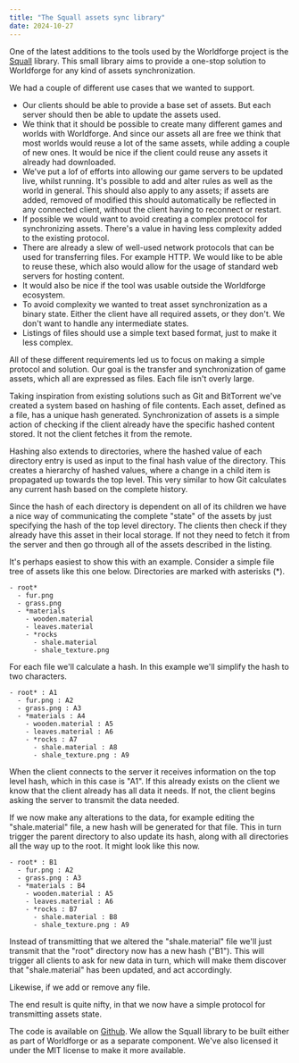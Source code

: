 ```yaml
---
title: "The Squall assets sync library"
date: 2024-10-27
---
```


One of the latest additions to the tools used by the Worldforge project is the [Squall](/components/squall/) library. This small library aims
to provide a one-stop solution to Worldforge for any kind of assets synchronization.

We had a couple of different use cases that we wanted to support.

* Our clients should be able to provide a base set of assets. But each server should then be able to update the assets used. 
* We think that it should be possible to create many different games and worlds with Worldforge. And since our assets all are free we think that most worlds would reuse a lot of the same assets, while adding a couple of new ones. It would be nice if the client could reuse any assets it already had downloaded.
* We've put a lof of efforts into allowing our game servers to be updated live, whilst running. It's possible to add and alter rules as well as the world in general. This should also apply to any assets; if assets are added, removed of modified this should automatically be reflected in any connected client, without the client having to reconnect or restart.
* If possible we would want to avoid creating a complex protocol for synchronizing assets. There's a value in having less complexity added to the existing protocol.
* There are already a slew of well-used network protocols that can be used for transferring files. For example HTTP. We would like to be able to reuse these, which also would allow for the usage of standard web servers for hosting content.
* It would also be nice if the tool was usable outside the Worldforge ecosystem.
* To avoid complexity we wanted to treat asset synchronization as a binary state. Either the client have all required assets, or they don't. We don't want to handle any intermediate states.
* Listings of files should use a simple text based format, just to make it less complex.

All of these different requirements led us to focus on making a simple protocol and solution. Our goal is the transfer and synchronization of game assets, which all are expressed as files. Each file isn't overly large.

Taking inspiration from existing solutions such as Git and BitTorrent we've created a system based on hashing of file contents. Each asset, defined as a file, has a unique hash generated. Synchronization of assets is a simple action of checking if the client already have the specific hashed content stored. It not the client fetches it from the remote.

Hashing also extends to directories, where the hashed value of each directory entry is used as input to the final hash value of the directory. This creates a hierarchy of hashed values, where a change in a child item is propagated up towards the top level. This very similar to how Git calculates any current hash based on the complete history.

Since the hash of each directory is dependent on all of its children we have a nice way of communicating the complete "state" of the assets by just specifying the hash of the top level directory. The clients then check if they already have this asset in their local storage. If not they need to fetch it from the server and then go through all of the assets described in the listing.

It's perhaps easiest to show this with an example. Consider a simple file tree of assets like this one below. Directories are marked with asterisks (*). 

    - root*
      - fur.png
      - grass.png
      - *materials
        - wooden.material
        - leaves.material
        - *rocks
          - shale.material
          - shale_texture.png


For each file we'll calculate a hash. In this example we'll simplify the hash to two characters. 

    - root* : A1
      - fur.png : A2
      - grass.png : A3
      - *materials : A4
        - wooden.material : A5
        - leaves.material : A6
        - *rocks : A7
          - shale.material : A8
          - shale_texture.png : A9


When the client connects to the server it receives information on the top level hash, which in this case is "A1". If this already exists on the client we know that the client already has all data it needs. If not, the client begins asking the server to transmit the data needed.

If we now make any alterations to the data, for example editing the "shale.material" file, a new hash will be generated for that file. This in turn trigger the parent directory to also update its hash, along with all directories all the way up to the root. It might look like this now.

    - root* : B1
      - fur.png : A2
      - grass.png : A3
      - *materials : B4
        - wooden.material : A5
        - leaves.material : A6
        - *rocks : B7
          - shale.material : B8
          - shale_texture.png : A9

Instead of transmitting that we altered the "shale.material" file we'll just transmit that the "root" directory now has a new hash ("B1"). This will trigger all clients to ask for new data in turn, which will make them discover that "shale.material" has been updated, and act accordingly.

Likewise, if we add or remove any file.

The end result is quite nifty, in that we now have a simple protocol for transmitting assets state.

The code is available on [Github](https://github.com/worldforge/worldforge/tree/master/libs/squall). We allow the Squall library to be built either as part of Worldforge or as a separate component. We've also licensed it under the MIT license to make it more available.